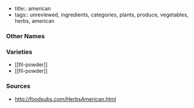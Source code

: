 - title:: american
- tags:: unreviewed, ingredients, categories, plants, produce, vegetables, herbs, american


### Other Names


### Varieties

* [[fil-powder]]
* [[fil-powder]]

### Sources
* http://foodsubs.com/HerbsAmerican.html
